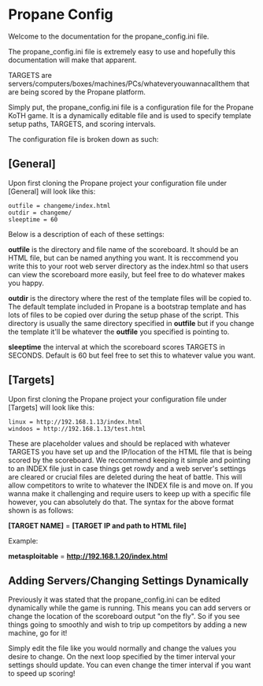 # Propane Config

Welcome to the documentation for the propane_config.ini file.

The propane_config.ini file is extremely easy to use and hopefully this documentation will make that apparent.


TARGETS are servers/computers/boxes/machines/PCs/whateveryouwannacallthem that are being scored by the Propane platform.

Simply put, the propane_config.ini file is a configuration file for the Propane KoTH game. It is a dynamically editable file and is used to specify template setup paths, TARGETS, and scoring intervals.

The configuration file is broken down as such:

## [General]
Upon first cloning the Propane project your configuration file under [General] will look like this:
```
outfile = changeme/index.html
outdir = changeme/
sleeptime = 60
```

Below is a description of each of these settings:

**outfile** is the directory and file name of the scoreboard. It should be an HTML file, but can be named anything you want.
It is reccommend you write this to your root web server directory as the index.html so that users can view the scoreboard more easily, but feel free to do whatever makes you happy.

**outdir** is the directory where the rest of the template files will be copied to. The default template included in Propane is a bootstrap template and has lots of files to be copied over during the setup phase of the script. This directory is usually the same directory specified in **outfile** but if you change the template it'll be whatever the **outfile** you specified is pointing to.

**sleeptime** the interval at which the scoreboard scores TARGETS in SECONDS. Default is 60 but feel free to set this to whatever value you want.


## [Targets]
Upon first cloning the Propane project your configuration file under [Targets] will look like this:
```
linux = http://192.168.1.13/index.html
windoos = http://192.168.1.13/test.html
```

These are placeholder values and should be replaced with whatever TARGETS you have set up and the IP/location of the HTML file that is being scored by the scoreboard. We reccommend keeping it simple and pointing to an INDEX file just in case things get rowdy and a web server's settings are cleared or crucial files are deleted during the heat of battle. This will allow competitors to write to whatever the INDEX file is and move on. If you wanna make it challenging and require users to keep up with a specific file however, you can absolutely do that. The syntax for the above format shown is as follows:

**[TARGET NAME]** = **[TARGET IP and path to HTML file]**

Example:

**metasploitable** =  **http://192.168.1.20/index.html**



## Adding Servers/Changing Settings Dynamically

Previously it was stated that the propane_config.ini can be edited dynamically while the game is running. This means you can add servers or change the location of the scoreboard output "on the fly". So if you see things going to smoothly and wish to trip up competitors by adding a new machine, go for it!

Simply edit the file like you would normally and change the values you desire to change. On the next loop specified by the timer interval your settings should update. You can even change the timer interval if you want to speed up scoring!
